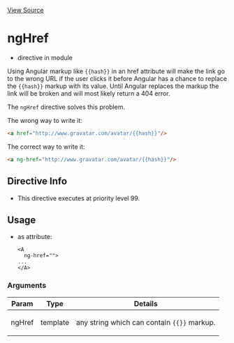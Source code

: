 

[View Source](http://github.com///tree/master/#L15675)



# ngHref



* directive in module []()






Using Angular markup like `{{hash}}` in an href attribute will
make the link go to the wrong URL if the user clicks it before
Angular has a chance to replace the `{{hash}}` markup with its
value. Until Angular replaces the markup the link will be broken
and will most likely return a 404 error.

The `ngHref` directive solves this problem.

The wrong way to write it:
```html
<a href="http://www.gravatar.com/avatar/{{hash}}"/>
```

The correct way to write it:
```html
<a ng-href="http://www.gravatar.com/avatar/{{hash}}"/>
```








## Directive Info


* This directive executes at priority level 99.


## Usage



* as attribute:
    ```
    <A
      ng-href="">
    ...
    </A>
    ```




### Arguments

| Param | Type | Details |
| :--: | :--: | :--: |
| ngHref | template | <p>any string which can contain <code>{{}}</code> markup.</p>  |




